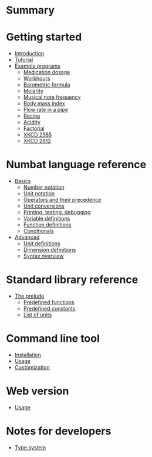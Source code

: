 # Summary

# Getting started

- [Introduction](./introduction.md)
- [Tutorial](./tutorial.md)
- [Example programs](./examples.md)
    - [Medication dosage](./example-medication_dosage.md)
    - [Workhours](./example-workhours.md)
    - [Barometric formula](./example-barometric_formula.md)
    - [Molarity](./example-molarity.md)
    - [Musical note frequency](./example-musical_note_frequency.md)
    - [Body mass index](./example-body_mass_index.md)
    - [Flow rate in a pipe](./example-pipe_flow_rate.md)
    - [Recipe](./example-recipe.md)
    - [Acidity](./example-acidity.md)
    - [Factorial](./example-factorial.md)
    - [XKCD 2585](./example-xkcd_2585.md)
    - [XKCD 2812](./example-xkcd_2812.md)

# Numbat language reference

- [Basics](./basics.md)
  - [Number notation](./number-notation.md)
  - [Unit notation]()
  - [Operators and their precedence](./operators.md)
  - [Unit conversions](./unit-conversions.md)
  - [Printing, testing, debugging](./procedures.md)
  - [Variable definitions]()
  - [Function definitions]()
  - [Conditionals](./conditionals.md)
- [Advanced](./advanced.md)
  - [Unit definitions](./unit-definitions.md)
  - [Dimension definitions](./dimension-definitions.md)
  - [Syntax overview](./example-numbat_syntax.md)

# Standard library reference

- [The prelude](./prelude.md)
  - [Predefined functions](./list-functions.md)
  - [Predefined constants](./list-constants.md)
  - [List of units](./list-units.md)

# Command line tool

- [Installation]()
- [Usage](./cli-usage.md)
- [Customization](./cli-customization.md)

# Web version

- [Usage]()

# Notes for developers

- [Type system](./type-system.md)
